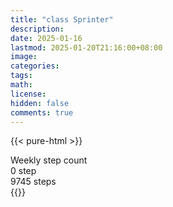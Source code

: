 ```yaml
---
title: "class Sprinter"
description: 
date: 2025-01-16
lastmod: 2025-01-20T21:16:00+08:00
image: 
categories: 
tags: 
math: 
license: 
hidden: false
comments: true
---
```

{{< pure-html >}}
<div class="chart-wrap vertical">
  <div class="title">Weekly step count</div>
  <div class="grid">
    <div class="bottom"> 0 step </div>
    <div class="bar" style="--bar-value:60%;" data-name="5820" title="01-14"></div>
    <div class="bar" style="--bar-value:1%;" data-name="69" title="01-15"></div>
    <div class="bar" style="--bar-value:36%;" data-name="3489" title="01-16"></div>
    <div class="bar" style="--bar-value:68%;" data-name="6645" title="01-17"></div>
    <div class="bar" style="--bar-value:100%;" data-name="9745" title="01-18"></div>
    <div class="bar" style="--bar-value:9%;" data-name="867" title="01-19"></div>
    <div class="bar" style="--bar-value:84%;" data-name="8232" title="01-20"></div>
<div class="top"> 9745 steps </div>
  </div>
</div>
{{</ pure-html >}}